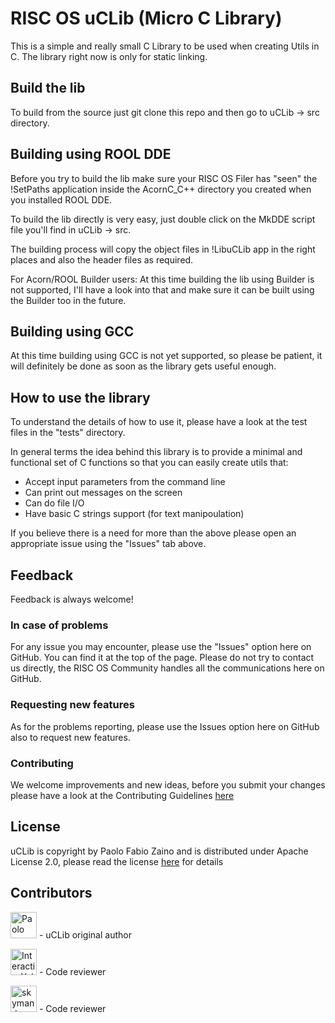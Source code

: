 # RISC OS uCLib (Micro C Library)

This is a simple and really small C Library to be used when creating Utils in C. The library right now is only for static linking.

## Build the lib
To build from the source just git clone this repo and then go to uCLib -> src directory.

## Building using ROOL DDE
Before you try to build the lib make sure your RISC OS Filer has "seen" the !SetPaths application inside the AcornC_C++ directory you created when you installed ROOL DDE.

To build the lib directly is very easy, just double click on the MkDDE script file you'll find in uCLib -> src.

The building process will copy the object files in !LibuCLib app in the right places and also the header files as required.

For Acorn/ROOL Builder users:
At this time building the lib using Builder is not supported, I'll have a look into that and make sure it can be built using the Builder too in the future.

## Building using GCC
At this time building using GCC is not yet supported, so please be patient, it will definitely be done as soon as the library gets useful enough.

## How to use the library
To understand the details of how to use it, please have a look at the test files in the "tests" directory.

In general terms the idea behind this library is to provide a minimal and functional set of C functions so that you can easily create utils that:
- Accept input parameters from the command line
- Can print out messages on the screen
- Can do file I/O
- Have basic C strings support (for text manipoulation)

If you believe there is a need for more than the above please open an appropriate issue using the "Issues" tab above.

## Feedback
Feedback is always welcome!

### In case of problems
For any issue you may encounter, please use the "Issues" option here on GitHub. You can find it at the top of the page. Please do not try to contact us directly, the RISC OS Community handles all the communications here on GitHub.

### Requesting new features
As for the problems reporting, please use the Issues option here on GitHub also to request new features.

### Contributing
We welcome improvements and new ideas, before you submit your changes please have a look at the Contributing Guidelines [here](./CONTRIBUTING.md)

## License
uCLib is copyright by Paolo Fabio Zaino and is distributed under Apache License 2.0, please read the license [here](./LICENSE) for details

## Contributors
[<img src="https://avatars2.githubusercontent.com/u/8824337?s=42&v=4" width="42" alt="Paolo">](https://github.com/pzaino)  - uCLib original author

[<img src="https://avatars2.githubusercontent.com/u/72400477?s=42&v=4" width="42" alt="InteractiveYelp">](https://github.com/InteractiveYelp)  - Code reviewer

[<img src="https://avatars2.githubusercontent.com/u/358614?s=42&v=4" width="42" alt="skymandr">](https://github.com/skymandr)  - Code reviewer

